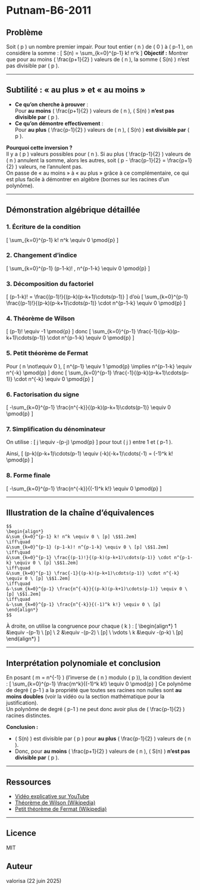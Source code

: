 # Putnam-B6-2011

## Problème

Soit \( p \) un nombre premier impair. Pour tout entier \( n \) de \( 0 \) à \( p-1 \), on considère la somme :
\[
S(n) = \sum_{k=0}^{p-1} k! n^k
\]
**Objectif :**
Montrer que pour au moins \( \frac{p+1}{2} \) valeurs de \( n \), la somme \( S(n) \) n’est pas divisible par \( p \).

---

## Subtilité : « au plus » et « au moins »

- **Ce qu’on cherche à prouver** :  
  Pour **au moins** \( \frac{p+1}{2} \) valeurs de \( n \), \( S(n) \) **n’est pas divisible par** \( p \).
- **Ce qu’on démontre effectivement** :  
  Pour **au plus** \( \frac{p-1}{2} \) valeurs de \( n \), \( S(n) \) **est divisible par** \( p \).

**Pourquoi cette inversion ?**  
Il y a \( p \) valeurs possibles pour \( n \). Si au plus \( \frac{p-1}{2} \) valeurs de \( n \) annulent la somme, alors les autres, soit \( p - \frac{p-1}{2} = \frac{p+1}{2} \) valeurs, ne l’annulent pas.  
On passe de « au moins » à « au plus » grâce à ce complémentaire, ce qui est plus facile à démontrer en algèbre (bornes sur les racines d’un polynôme).

---

## Démonstration algébrique détaillée

### 1. Écriture de la condition

\[
\sum_{k=0}^{p-1} k! n^k \equiv 0 \pmod{p}
\]

### 2. Changement d’indice

\[
\sum_{k=0}^{p-1} (p-1-k)! \, n^{p-1-k} \equiv 0 \pmod{p}
\]

### 3. Décomposition du factoriel

\[
(p-1-k)! = \frac{(p-1)!}{(p-k)(p-k+1)\cdots(p-1)}
\]
d’où
\[
\sum_{k=0}^{p-1} \frac{(p-1)!}{(p-k)(p-k+1)\cdots(p-1)} \cdot n^{p-1-k} \equiv 0 \pmod{p}
\]

### 4. Théorème de Wilson

\[
(p-1)! \equiv -1 \pmod{p}
\]
donc
\[
\sum_{k=0}^{p-1} \frac{-1}{(p-k)(p-k+1)\cdots(p-1)} \cdot n^{p-1-k} \equiv 0 \pmod{p}
\]

### 5. Petit théorème de Fermat

Pour \( n \not\equiv 0 \),
\[
n^{p-1} \equiv 1 \pmod{p} \implies n^{p-1-k} \equiv n^{-k} \pmod{p}
\]
donc
\[
\sum_{k=0}^{p-1} \frac{-1}{(p-k)(p-k+1)\cdots(p-1)} \cdot n^{-k} \equiv 0 \pmod{p}
\]

### 6. Factorisation du signe

\[
-\sum_{k=0}^{p-1} \frac{n^{-k}}{(p-k)(p-k+1)\cdots(p-1)} \equiv 0 \pmod{p}
\]

### 7. Simplification du dénominateur

On utilise :
\[
j \equiv -(p-j) \pmod{p}
\]
pour tout \( j \) entre 1 et \( p-1 \).

Ainsi,
\[
(p-k)(p-k+1)\cdots(p-1) \equiv (-k)(-k+1)\cdots(-1) = (-1)^k k! \pmod{p}
\]

### 8. Forme finale

\[
-\sum_{k=0}^{p-1} \frac{n^{-k}}{(-1)^k k!} \equiv 0 \pmod{p}
\]

---

## Illustration de la chaîne d’équivalences

```
$$
\begin{align*}
&\sum_{k=0}^{p-1} k! n^k \equiv 0 \ [p] \$$1.2em]
\iff\quad
&\sum_{k=0}^{p-1} (p-1-k)! n^{p-1-k} \equiv 0 \ [p] \$$1.2em]
\iff\quad
&\sum_{k=0}^{p-1} \frac{(p-1)!}{(p-k)(p-k+1)\cdots(p-1)} \cdot n^{p-1-k} \equiv 0 \ [p] \$$1.2em]
\iff\quad
&\sum_{k=0}^{p-1} \frac{-1}{(p-k)(p-k+1)\cdots(p-1)} \cdot n^{-k} \equiv 0 \ [p] \$$1.2em]
\iff\quad
&-\sum_{k=0}^{p-1} \frac{n^{-k}}{(p-k)(p-k+1)\cdots(p-1)} \equiv 0 \ [p] \$$1.2em]
\iff\quad
&-\sum_{k=0}^{p-1} \frac{n^{-k}}{(-1)^k k!} \equiv 0 \ [p]
\end{align*}
$$
```

À droite, on utilise la congruence pour chaque \( k \) :
\[
\begin{align*}
1 &\equiv -(p-1) \ [p] \\
2 &\equiv -(p-2) \ [p] \\
\vdots \\
k &\equiv -(p-k) \ [p]
\end{align*}
\]

---

## Interprétation polynomiale et conclusion

En posant \( m = n^{-1} \) (l’inverse de \( n \) modulo \( p \)), la condition devient :
\[
\sum_{k=0}^{p-1} \frac{m^k}{(-1)^k k!} \equiv 0 \pmod{p}
\]
Ce polynôme de degré \( p-1 \) a la propriété que toutes ses racines non nulles sont **au moins doubles** (voir la vidéo ou la section mathématique pour la justification).  
Un polynôme de degré \( p-1 \) ne peut donc avoir plus de \( \frac{p-1}{2} \) racines distinctes.

**Conclusion :**
- \( S(n) \) est divisible par \( p \) pour **au plus** \( \frac{p-1}{2} \) valeurs de \( n \).
- Donc, pour **au moins** \( \frac{p+1}{2} \) valeurs de \( n \), \( S(n) \) **n’est pas divisible par** \( p \).

---

## Ressources

- [Vidéo explicative sur YouTube](https://youtu.be/DSp1rOl1jEo?si=VrI2m_0_M9PHf9Rz)
- [Théorème de Wilson (Wikipedia)](https://fr.wikipedia.org/wiki/Th%C3%A9or%C3%A8me_de_Wilson)
- [Petit théorème de Fermat (Wikipedia)](https://fr.wikipedia.org/wiki/Petit_th%C3%A9or%C3%A8me_de_Fermat)

---


## Licence

MIT


## Auteur

valorisa (22 juin 2025)

